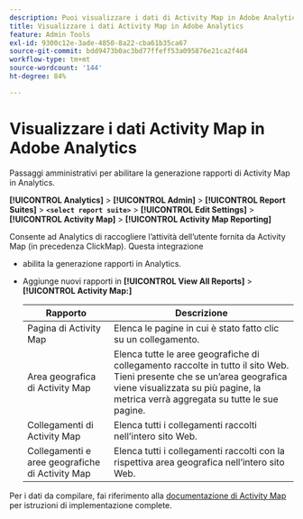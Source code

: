```yaml
---
description: Puoi visualizzare i dati di Activity Map in Adobe Analytics
title: Visualizzare i dati Activity Map in Adobe Analytics
feature: Admin Tools
exl-id: 9300c12e-3ade-4850-8a22-cba61b35ca67
source-git-commit: bdd9473b0ac3bd77ffeff53a095876e21ca2f4d4
workflow-type: tm+mt
source-wordcount: '144'
ht-degree: 84%

---
```


# Visualizzare i dati Activity Map in Adobe Analytics

Passaggi amministrativi per abilitare la generazione rapporti di Activity Map in Analytics.

**[!UICONTROL Analytics]** > **[!UICONTROL Admin]** > **[!UICONTROL Report Suites]** > **`<select report suite>`** > **[!UICONTROL Edit Settings]** > **[!UICONTROL Activity Map]** > **[!UICONTROL Activity Map Reporting]**

Consente ad Analytics di raccogliere l’attività dell’utente fornita da Activity Map (in precedenza ClickMap). Questa integrazione

* abilita la generazione rapporti in Analytics.
* Aggiunge nuovi rapporti in **[!UICONTROL View All Reports]** > **[!UICONTROL Activity Map:]**

  | Rapporto | Descrizione |
  |---|---|
  | Pagina di Activity Map | Elenca le pagine in cui è stato fatto clic su un collegamento. |
  | Area geografica di Activity Map | Elenca tutte le aree geografiche di collegamento raccolte in tutto il sito Web. Tieni presente che se un’area geografica viene visualizzata su più pagine, la metrica verrà aggregata su tutte le sue pagine. |
  | Collegamenti di Activity Map | Elenca tutti i collegamenti raccolti nell’intero sito Web. |
  | Collegamenti e aree geografiche di Activity Map | Elenca tutti i collegamenti raccolti con la rispettiva area geografica nell’intero sito Web. |

Per i dati da compilare, fai riferimento alla [documentazione di Activity Map](https://experienceleague.adobe.com/docs/analytics/analyze/activity-map/activity-map.html?lang=it) per istruzioni di implementazione complete.

<!--The content in this article is duplicated with the content in the Integration guide (activitmap-reporting.md)-->
